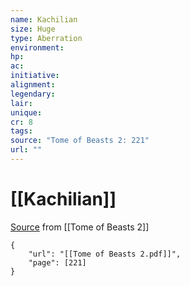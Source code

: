 ```yaml
---
name: Kachilian
size: Huge
type: Aberration
environment: 
hp: 
ac: 
initiative: 
alignment: 
legendary: 
lair: 
unique: 
cr: 8
tags: 
source: "Tome of Beasts 2: 221"
url: ""
---
```

# [[Kachilian]]

[Source](zotero://open-pdf/library/items/9UQIAB6R?page=221) from [[Tome of Beasts 2]]

```pdf
{
	"url": "[[Tome of Beasts 2.pdf]]",
	"page": [221]
}
```


